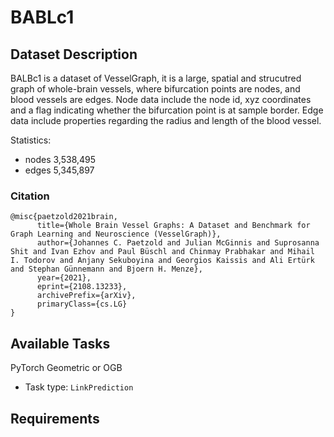 # BABLc1

## Dataset Description
BALBc1 is a dataset of VesselGraph, it is a large, spatial and strucutred graph of whole-brain vessels, where bifurcation points are nodes, and blood vessels are edges. Node data include the node id, xyz coordinates and a flag indicating whether the bifurcation point is at sample border. Edge data include properties regarding the radius and length of the blood vessel.

Statistics:
- nodes 3,538,495
- edges 5,345,897

### Citation
```
@misc{paetzold2021brain,
      title={Whole Brain Vessel Graphs: A Dataset and Benchmark for Graph Learning and Neuroscience (VesselGraph)}, 
      author={Johannes C. Paetzold and Julian McGinnis and Suprosanna Shit and Ivan Ezhov and Paul Büschl and Chinmay Prabhakar and Mihail I. Todorov and Anjany Sekuboyina and Georgios Kaissis and Ali Ertürk and Stephan Günnemann and Bjoern H. Menze},
      year={2021},
      eprint={2108.13233},
      archivePrefix={arXiv},
      primaryClass={cs.LG}
}
```

## Available Tasks
PyTorch Geometric or OGB

- Task type: `LinkPrediction`

## Requirements